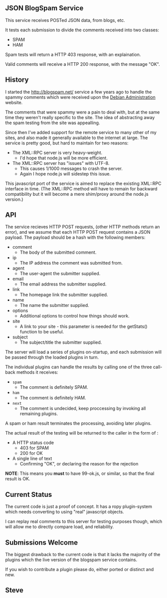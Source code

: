 
JSON BlogSpam Service
---------------------

This service receives POSTed JSON data, from blogs, etc.

It tests each submission to divide the comments received into two classes:

* SPAM
* HAM

Spam tests will return a HTTP 403 response, with an explaination.

Valid comments will receive a HTTP 200 response, with the message "OK".



History
-------

I started the http://blogspam.net/ service a few years ago to handle the spammy
comments which were received upon the [Debian Administration](http://www.debian-administration.org/) website.

The comments that were spammy were a pain to deal with, but at the same time they
weren't really specific to the site.  The idea of abstracting away the spam
testing from the site was appealling.

Since then I've added support for the remote service to many other of my sites,
and also made it generally available to the internet at large.  The service is
pretty good, but hard to maintain for two reasons:

* The XML::RPC server is very heavy-weight.
   * I'd hope that node.js will be more efficient.
* The XML::RPC server has "issues" with UTF-8.
   * This causes 1/1000 messages to crash the server.
   * Again I hope node.js will sidestep this issue.

This javascript port of the service is aimed to replace the existing XML::RPC
interface in time.  (The XML::RPC method will have to remain for backward compatibility
but it will become a mere shim/proxy around the node.js version.)


API
---

The service recieves HTTP POST requests, (other HTTP methods return an error), and
we assume that each HTTP POST request contains a JSON payload.   The payload
should be a hash with the following members:

* comment
   * The body of the submitted comment.
* ip
   * The IP address the comment was submitted from.
* agent
   * The user-agent the submitter supplied.
* email
   * The email address the submitter supplied.
* link
   * The homepage link the submitter supplied.
* name
   * The name the submitter supplied.
* options
   * Additional options to control how things should work.
* site
   * A link to your site - this parameter is needed for the getStats() function to be useful.
* subject
   * The subject/title the submitter supplied.


The server will load a series of plugins on-startup, and each submission will be
passed through the loaded plugins in turn.

The individual plugins can handle the results by calling one of the three call-back
methods it receives:

* `spam`
   * The comment is definitely SPAM.
* `ham`
   * The comment is definitely HAM.
* `next`
   * The comment is undecided, keep proccessing by invoking all remaining plugins.

A spam or ham result terminates the processing, avoiding later plugins.

The actual result of the testing will be returned to the caller in the form of :

* A HTTP status code
   * 403 for SPAM
   * 200 for OK
* A single line of text
   * Confirming "OK", or declaring the reason for the rejection

**NOTE**: This means you **must** to have 99-ok.js, or similar, so that the final result is OK.


Current Status
--------------

The current code is just a proof of concept.  It has a ropy plugin-system which needs
converting to using "real" javascript objects.

I can replay real comments to this server for testing purposes though, which will allow
me to directly compare load, and reliability.


Submissions Welcome
-------------------

The biggest drawback to the current code is that it lacks the majority of the plugins
which the live version of the blogspam service contains.

If you wish to contribute a plugin please do, either ported or distinct and new.



Steve
--
